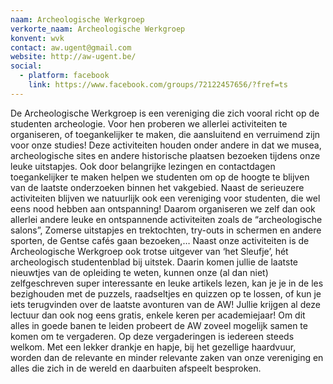 ```yaml
---
naam: Archeologische Werkgroep
verkorte_naam: Archeologische Werkgroep
konvent: wvk
contact: aw.ugent@gmail.com
website: http://aw-ugent.be/
social:
  - platform: facebook
    link: https://www.facebook.com/groups/72122457656/?fref=ts
---
```


De Archeologische Werkgroep is een vereniging die zich vooral richt op de studenten archeologie. Voor hen proberen we allerlei activiteiten te organiseren, of toegankelijker te maken, die aansluitend en verruimend zijn voor onze studies! Deze activiteiten houden onder andere in dat we musea, archeologische sites en andere historische plaatsen bezoeken tijdens onze leuke uitstapjes. Ook door belangrijke lezingen en contactdagen toegankelijker te maken helpen we studenten om op de hoogte te blijven van de laatste onderzoeken binnen het vakgebied.
Naast de serieuzere activiteiten blijven we natuurlijk ook een vereniging voor studenten, die wel eens nood hebben aan ontspanning! Daarom organiseren we zelf dan ook allerlei andere leuke en ontspannende activiteiten zoals de “archeologische salons”, Zomerse uitstapjes en trektochten, try-outs in schermen en andere sporten, de Gentse cafés gaan bezoeken,…
Naast onze activiteiten is de Archeologische Werkgroep ook trotse uitgever van ‘het Sleufje’, hét archeologisch studentenblad bij uitstek. Daarin komen jullie de laatste nieuwtjes van de opleiding te weten, kunnen onze (al dan niet) zelfgeschreven super interessante en leuke artikels lezen, kan je je in de les bezighouden met de puzzels, raadseltjes en quizzen op te lossen, of kun je iets terugvinden over de laatste avonturen van de AW! Jullie krijgen al deze lectuur dan ook nog eens gratis, enkele keren per academiejaar!
Om dit alles in goede banen te leiden probeert de AW zoveel mogelijk samen te komen om te vergaderen. Op deze vergaderingen is iedereen steeds welkom. Met een lekker drankje en hapje, bij het gezellige haardvuur, worden dan de relevante en minder relevante zaken van onze vereniging en alles die zich in de wereld en daarbuiten afspeelt besproken.
